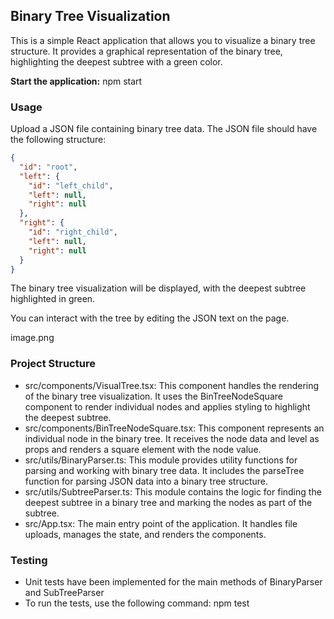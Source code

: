 ## Binary Tree Visualization

This is a simple React application that allows you to visualize a binary tree structure. It provides a graphical representation of the binary tree, highlighting the deepest subtree with a green color.

**Start the application:**
npm start


### Usage

Upload a JSON file containing binary tree data. The JSON file should have the following structure:

```json
{
  "id": "root",
  "left": {
    "id": "left_child",
    "left": null,
    "right": null
  },
  "right": {
    "id": "right_child",
    "left": null,
    "right": null
  }
}
```

The binary tree visualization will be displayed, with the deepest subtree highlighted in green.

You can interact with the tree by editing the JSON text on the page.

image.png

### Project Structure
- src/components/VisualTree.tsx: This component handles the rendering of the binary tree visualization. It uses the BinTreeNodeSquare component to render individual nodes and applies styling to highlight the deepest subtree.
- src/components/BinTreeNodeSquare.tsx: This component represents an individual node in the binary tree. It receives the node data and level as props and renders a square element with the node value.
- src/utils/BinaryParser.ts: This module provides utility functions for parsing and working with binary tree data. It includes the parseTree function for parsing JSON data into a binary tree structure.
- src/utils/SubtreeParser.ts: This module contains the logic for finding the deepest subtree in a binary tree and marking the nodes as part of the subtree.
- src/App.tsx: The main entry point of the application. It handles file uploads, manages the state, and renders the components.

### Testing
- Unit tests have been implemented for the main methods of BinaryParser and SubTreeParser
- To run the tests, use the following command:
npm test